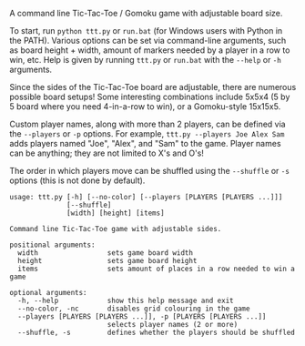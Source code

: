 A command line Tic-Tac-Toe / Gomoku game with adjustable board size.

To start, run `python ttt.py` or `run.bat` (for Windows users with Python in the PATH).
Various options can be set via command-line arguments, such as board height + width, amount of markers needed by a player in a row to win, etc. Help is given by running `ttt.py` or `run.bat` with the `--help` or `-h` arguments.

Since the sides of the Tic-Tac-Toe board are adjustable, there are numerous possible board setups! Some interesting combinations include 5x5x4 (5 by 5 board where you need 4-in-a-row to win), or a Gomoku-style 15x15x5.

Custom player names, along with more than 2 players, can be defined via the `--players` or `-p` options. For example, `ttt.py --players Joe Alex Sam` adds players named "Joe", "Alex", and "Sam" to the game. Player names can be anything; they are not limited to X's and O's!

The order in which players move can be shuffled using the `--shuffle` or `-s` options (this is not done by default).

```
usage: ttt.py [-h] [--no-color] [--players [PLAYERS [PLAYERS ...]]]
              [--shuffle]
              [width] [height] [items]

Command line Tic-Tac-Toe game with adjustable sides.

positional arguments:
  width                 sets game board width
  height                sets game board height
  items                 sets amount of places in a row needed to win a game

optional arguments:
  -h, --help            show this help message and exit
  --no-color, -nc       disables grid colouring in the game
  --players [PLAYERS [PLAYERS ...]], -p [PLAYERS [PLAYERS ...]]
                        selects player names (2 or more)
  --shuffle, -s         defines whether the players should be shuffled
```